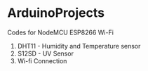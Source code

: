 # ArduinoProjects

Codes for NodeMCU ESP8266 Wi-Fi
1. DHT11 - Humidity and Temperature sensor
2. S12SD - UV Sensor
3. Wi-fi Connection
